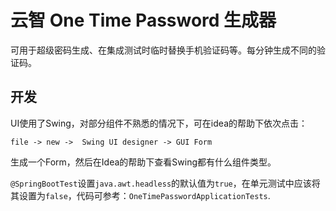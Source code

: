 # 云智 One Time Password 生成器

可用于超级密码生成、在集成测试时临时替换手机验证码等。每分钟生成不同的验证码。

## 开发
UI使用了Swing，对部分组件不熟悉的情况下，可在idea的帮助下依次点击：

`file -> new ->  Swing UI designer -> GUI Form`

生成一个Form，然后在Idea的帮助下查看Swing都有什么组件类型。

`@SpringBootTest`设置`java.awt.headless`的默认值为`true`，在单元测试中应该将其设置为`false`，代码可参考：`OneTimePasswordApplicationTests`.
